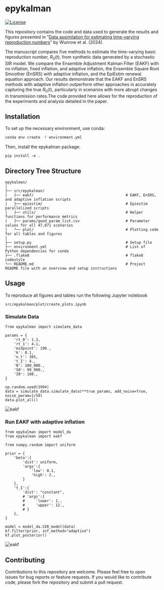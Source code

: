# epykalman
[![License](https://img.shields.io/badge/License-MIT-yellow.svg)](https://opensource.org/licenses/MIT)

This repository contains the code and data used to generate the results and figures presented in "[Data assimilation for estimating time-varying reproduction numbers]()" by Wunrow et al. (2024).

The manuscript compares five methods to estimate the time-varying basic reproduction number, $R_0(t)$, from synthetic data generated by a stochastic SIR model. We compare the Ensemble Adjustment Kalman Filter (EAKF) with no inflation, fixed inflation, and adaptive inflation, the Ensemble Square Root Smoother (EnSRS) with adaptive inflation, and the EpiEstim renewal equation approach. Our results demonstrate that the EAKF and EnSRS methods with adaptive inflation outperform other approaches in accurately capturing the true $R_0(t)$, particularly in scenarios with more abrupt changes in transmission rates.The code provided here allows for the reproduction of the experiments and analysis detailed in the paper.


## Installation
To set up the necessary environment, use conda:
```bash
conda env create -f environment.yml
```
Then, install the epykalman package:

```
pip install -e .
```

## Directory Tree Structure
```
epykalman/
│
├── src/epykalman/
|   ├── eakf/                                          # EAKF, EnSRS, and adaptive inflation scripts
|   ├── epiestim/                                      # Epiestim parallelized scripts
|   ├── utils/                                         # Helper functions for performance metrics
|   ├── params/good_param_list.csv                     # Parameter values for all 47,871 scenarios
│   └── plot/                                          # Plotting code for all tables and figures
│
├── setup.py                                           # Setup file
├── environment.yml                                    # List of Python dependencies for conda
├── .flake8                                            # flake8 codestyle
└── README.md                                          # Project README file with an overview and setup instructions
```

## Usage
To reproduce all figures and tables run the following Jupyter notebook
```
src/epykalman/plot/create_plots.ipynb
```

### Simulate Data
```
from epykalman import simulate_data

params = {
    'rt_0': 1.3,
    'rt_1': 4.1,
    'midpoint': 190.,
    'k': 0.1,
    'n_t': 365,
    't_I': 4.,
    'N': 100_000.,
    'S0': 99_900.,
    'I0': 100.,
}

np.random.seed(1994)
data = simulate_data.simulate_data(**true_params, add_noise=True, noise_param=1/50)
data.plot_all()
```
![eakf](assets/simulate.png "EAKF")


### Run EAKF with adaptive inflation
```
from epykalman import model_da
from epykalman import eakf

from numpy.random import uniform

prior = {
    'beta':{
        'dist': uniform,
        'args':{
            'low': 0.1,
            'high': 2.,
        }
    },
    't_I':{
        'dist': "constant",
        # 'args':{
        #     'lower': 1.,
        #     'upper': 12.,
        # }
    },
}

model = model_da.SIR_model(data)
kf.filter(prior, inf_method="adaptive")
kf.plot_posterior()
```
![eakf](assets/eakf.png "EAKF")

## Contributing
Contributions to this repository are welcome. Please feel free to open issues for bug reports or feature requests. If you would like to contribute code, please fork the repository and submit a pull request.

